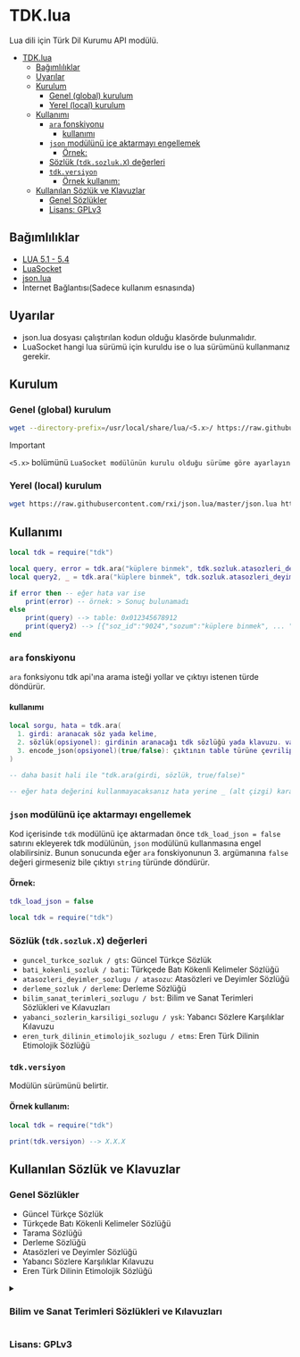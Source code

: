 # TDK.lua

Lua dili için Türk Dil Kurumu API modülü.

- [TDK.lua](#tdklua)
  - [Bağımlılıklar](#bağımlılıklar)
  - [Uyarılar](#uyarılar)
  - [Kurulum](#kurulum)
    - [Genel (global) kurulum](#genel-global-kurulum)
    - [Yerel (local) kurulum](#yerel-local-kurulum)
  - [Kullanımı](#kullanımı)
    - [`ara` fonskiyonu](#ara-fonskiyonu)
      - [kullanımı](#kullanımı-1)
    - [`json` modülünü içe aktarmayı engellemek](#json-modülünü-içe-aktarmayı-engellemek)
      - [Örnek:](#örnek)
    - [Sözlük (`tdk.sozluk.X`) değerleri](#sözlük-tdksozlukx-değerleri)
    - [`tdk.versiyon`](#tdkversiyon)
      - [Örnek kullanım:](#örnek-kullanım)
  - [Kullanılan Sözlük ve Klavuzlar](#kullanılan-sözlük-ve-klavuzlar)
    - [Genel Sözlükler](#genel-sözlükler)
    - [Lisans: GPLv3](#lisans-gplv3)

## Bağımlılıklar

- [LUA 5.1 - 5.4](https://www.lua.org/)
- [LuaSocket](https://lunarmodules.github.io/luasocket/)
- [json.lua](https://github.com/rxi/json.lua)
- İnternet Bağlantısı(Sadece kullanım esnasında)

## Uyarılar

- json.lua dosyası çalıştırılan kodun olduğu klasörde bulunmalıdır.
- LuaSocket hangi lua sürümü için kuruldu ise o lua sürümünü kullanmanız gerekir.

## Kurulum

### Genel (global) kurulum

```bash
wget --directory-prefix=/usr/local/share/lua/<5.x>/ https://raw.githubusercontent.com/rxi/json.lua/master/json.lua https://raw.githubusercontent.com/sanalzio/tdk.lua/master/src/tdk.lua
```

> [!IMPORTANT]
> `<5.x>` bolümünü `LuaSocket modülünün kurulu olduğu sürüme göre ayarlayın`

### Yerel (local) kurulum

```bash
wget https://raw.githubusercontent.com/rxi/json.lua/master/json.lua https://raw.githubusercontent.com/sanalzio/tdk.lua/master/src/tdk.lua
```

## Kullanımı

```lua
local tdk = require("tdk")

local query, error = tdk.ara("küplere binmek", tdk.sozluk.atasozleri_deyimler_sozlugu)
local query2, _ = tdk.ara("küplere binmek", tdk.sozluk.atasozleri_deyimler_sozlugu, false)

if error then -- eğer hata var ise
    print(error) -- örnek: > Sonuç bulunamadı
else
    print(query) --> table: 0x012345678912
    print(query2) --> [{"soz_id":"9024","sozum":"küplere binmek", ... "gosterim_tarihi":null}]
end
```

### `ara` fonskiyonu

`ara` fonksiyonu tdk api'ına arama isteği yollar ve çıktıyı istenen türde döndürür.

#### kullanımı

```lua
local sorgu, hata = tdk.ara(
  1. girdi: aranacak söz yada kelime,
  2. sözlük(opsiyonel): girdinin aranacağı tdk sözlüğü yada klavuzu. varsayılan: tdk.sozluk.gts,
  3. encode_json(opsiyonel)(true/false): çıktının table türüne çevrilip çevrilmeyeceği. varsayılan: true(çevir),
)

-- daha basit hali ile "tdk.ara(girdi, sözlük, true/false)"

-- eğer hata değerini kullanmayacaksanız hata yerine _ (alt çizgi) karakterini kullanın.
```

### `json` modülünü içe aktarmayı engellemek

Kod içerisinde `tdk` modülünü içe aktarmadan önce `tdk_load_json = false` satırını ekleyerek tdk modülünün, `json` modülünü kullanmasına engel olabilirsiniz. Bunun sonucunda eğer `ara` fonskiyonunun 3. argümanına `false` değeri girmeseniz bile çıktıyı `string` türünde döndürür.

#### Örnek:
```lua
tdk_load_json = false

local tdk = require("tdk")
```

### Sözlük (`tdk.sozluk.X`) değerleri

- `guncel_turkce_sozluk / gts`: Güncel Türkçe Sözlük
- `bati_kokenli_sozluk / bati`: Türkçede Batı Kökenli Kelimeler Sözlüğü
- `atasozleri_deyimler_sozlugu / atasozu`: Atasözleri ve Deyimler Sözlüğü
- `derleme_sozluk / derleme`: Derleme Sözlüğü
- `bilim_sanat_terimleri_sozlugu / bst`: Bilim ve Sanat Terimleri Sözlükleri ve Kılavuzları
- `yabanci_sozlerin_karsiligi_sozlugu / ysk`: Yabancı Sözlere Karşılıklar Kılavuzu
- `eren_turk_dilinin_etimolojik_sozlugu / etms`: Eren Türk Dilinin Etimolojik Sözlüğü

### `tdk.versiyon`

Modülün sürümünü belirtir.

#### Örnek kullanım:
```lua
local tdk = require("tdk")

print(tdk.versiyon) --> X.X.X
```

## Kullanılan Sözlük ve Klavuzlar

### Genel Sözlükler

- Güncel Türkçe Sözlük
- Türkçede Batı Kökenli Kelimeler Sözlüğü
- Tarama Sözlüğü
- Derleme Sözlüğü
- Atasözleri ve Deyimler Sözlüğü
- Yabancı Sözlere Karşılıklar Kılavuzu
- Eren Türk Dilinin Etimolojik Sözlüğü

<details>
<summary><h3>Bilim ve Sanat Terimleri Sözlükleri ve Kılavuzları</h3></summary>

- Ağaçişleri Terimleri Sözlüğü - 1968
- Anatomi Terimleri Sözlüğü - 2004
- Asalakbilim Terimleri Sözlüğü - 1970
- Atletizm Terimleri Sözlüğü - 1976
- Ayaktopu Terimleri Sözlüğü - 1974
- Aydınlatma Terimleri Sözlüğü - 1973
- Besin Hijyeni ve Teknolojisi Terimleri Sözlüğü
- Bilgisayar Terimleri Karşılıklar Kılavuzu - 2007
- Bilişim Terimleri Sözlüğü - 1981
- Bitkibilim Terimleri (Botanik) - 1948
- Biyokimya Terimleri Sözlüğü
- Biyoloji Terimleri Sözlüğü - 1998
- Budunbilim Terimleri Sözlüğü - 1973
- Cerrahi Terimleri Sözlüğü
- Ceza Yargılama Yöntemi Yasası Terimleri Sözlüğü - 1972
- Cimnastik Terimleri Sözlüğü - 1969
- Coğrafya Terimleri Sözlüğü - 1980
- Çiftteker Terimleri Sözlüğü - 1970
- Dilbilgisi Terimleri Sözlüğü - 1972
- Dilbilim Terimleri Sözlüğü - 1949
- Dirilbilim (Biyoloji) Terimleri - 1948
- Doğum ve Jinekoloji Terimleri Sözlüğü - 2004
- Dölerme ve Suni Tohumlama Terimleri Sözlüğü - 2004
- Döşem Terimleri Sözlüğü (Su, Gaz, Isıtma, Havalandırma) - 1969
- Edebiyat ve Söz Sanatı Terimleri Sözlüğü - 1948
- Eğitim Terimleri Sözlüğü - 1974
- Ekonometri Terimleri Karşılıklar Sözlüğü
- Farmakoloji ve Toksikoloji Terimleri Sözlüğü
- Felsefe Terimleri Sözlüğü - 1975
- Fizik Terimleri Sözlüğü - 1983
- Fiziksel Kimya Terimleri Sözlüğü - 1978
- Fizyoloji Terimleri Sözlüğü
- Geometri - 2000
- Gökbilim Terimleri Sözlüğü - 1969
- Gösterim Sanatları Terimleri Sözlüğü - 1983
- Gramer Terimleri Sözlüğü - 2003
- Gümrük Terimleri Sözlüğü - 1972
- Güreş Terimleri Sözlüğü - 1974
- Güzel Sanatlar Terimleri Sözlüğü - 1968
- Halkbilim Terimleri Sözlüğü - 1978
- Hayvan Besleme ve Beslenme Hastalıkları Terimleri Sözlüğü - 2004
- Hemşirelik Terimleri Sözlüğü - 2015
- Histoloji-Embriyoloji Terimleri Sözlüğü
- İç Hastalıkları Terimleri Sözlüğü
- İktisat Terimleri Sözlüğü - 2004
- İlaç ve Eczacılık Terimleri Sözlüğü - 2014
- İstatistik Terimleri Sözlüğü - 1983
- Kentbilim Terimleri Sözlüğü - 1980
- Kılıçoyunu Terimleri Sözlüğü - 1970
- Kimya Terimleri Sözlüğü - 2007
- Kimya Terimleri Sözlüğü - 1981
- Kitaplıkbilim Terimleri Sözlüğü - 1974
- Kriminoloji Terimleri Sözlüğü
- Madencilik Terimleri Kılavuzu - 1979
- Mantık Terimleri Sözlüğü - 1976
- Matematik Terimleri Sözlüğü - 1983
- Medenî Hukuk Terimleri Sözlüğü (Osmanlıcadan Türkçeye - Türkçeden Osmanlıcaya) - 1966
- Metalbilim İşlem Terimleri Sözlüğü - 1972
- Mikrobiyoloji Terimleri Sözlüğü - 2004
- Nükleer Enerji Terimleri Sözlüğü - 1995
- Orta Öğretim Terimleri Kılavuzu - 1963
- Otomobilcilik ve Motor Bilgisi Terimleri Sözlüğü - 1980
- Parazitoloji Terimleri Sözlüğü
- Patoloji Terimleri Sözlüğü - 2007
- Ruhbilim Terimleri Sözlüğü - 1974
- Sepettopu Terimleri Sözlüğü - 1969
- Sinema ve Televizyon Terimleri Sözlüğü - 1981
- Su Ürünleri Terimleri Sözlüğü - 2007
- Tarım Terimleri - 1949
- Tarih Terimleri Sözlüğü - 1974
- Tecim, Maliye, Sayışmanlık ve Güvence Terimleri Sözlüğü - 1972
- Teknik Terimler I (Makina öğeleri. Elektroteknik. Yapı Makinaları, İçten Yanmalı Motorlar, Bastıraklar, Teknibilim, Dayanım, Temel Tekniği, Gereç) - 1949
- Tıp Terimleri Kılavuzu - 2010
- Tiyatro Terimleri Sözlüğü - 1966
- Toplumbilim Terimleri Sözlüğü - 1975
- Türe Terimleri
- Türk Dünyası Gramer Terimleri Kılavuzu - 1997
- Türkçe Hekimlik Terimleri Üzerine Bir Deneme - 1944
- Uçantop, Alantopu, Masatopu Terimleri Sözlüğü - 1968
- Uluslararası Metroloji Sözlüğü
- Uygulayım Terimleri Sözlüğü - 1980
- Veteriner Hekimliği Tarihi ve Deontoloji Terimleri Sözlüğü - 2004
- Veteriner Hekimliği Terimleri Sözlüğü
- Viroloji Terimleri Sözlüğü - 2004
- Yapım İyeliği Terimleri Sözlüğü - 1971
- Yapıt Hakları Terimleri Sözlüğü - 1971
- Yazın Terimleri Sözlüğü - 1974
- Yerbilim Terimleri Sözlüğü - 1971
- Yöntembilim Terimleri Sözlüğü - 1981
- Yumrukoyunu Terimleri Sözlüğü - 1968
- Zanaat Terimleri Sözlüğü - 1976
- Zooloji Terimleri Sözlüğü - 1963
- Zootekni Terimleri Sözlüğü - 2007
- 
</details>

### Lisans: GPLv3
